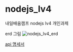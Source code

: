 # nodejs_lv4
내일배움캠프 nodejs lv4 개인과제

erd 그림
![nodejs_lv4_erd](https://github.com/tnals634/nodejs_lv4/assets/50979515/92c5100e-434a-4837-8e5b-134ac0f467e9)

[api 명세서](https://feather-almanac-87a.notion.site/nodejs_lv4-API-1-2f2832fa97d342b1b2c2da402cebc311?pvs=4)
